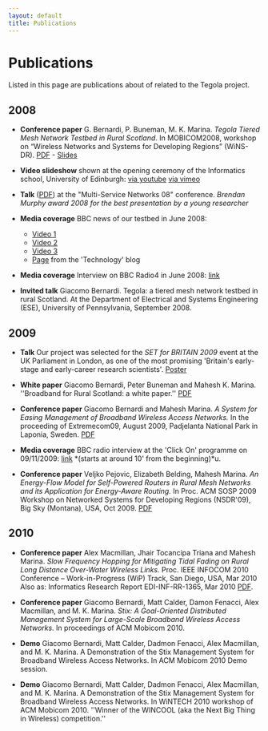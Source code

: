 ```yaml
---
layout: default
title: Publications
---
```


Publications
============

Listed in this page are publications about of related to the Tegola
project.

2008
----

* **Conference paper** G. Bernardi, P. Buneman, M. K. Marina.
  *Tegola Tiered Mesh Network Testbed in Rural Scotland*. In
  MOBICOM2008, workshop on “Wireless Networks and Systems for
  Developing Regions” (WiNS-DR). 
  [PDF](http://www.tegola.org.uk/misc/winsdr08-paper.pdf) -
  [Slides](http://www.tegola.org.uk/misc/winsdr08-slides.pdf)

* **Video slideshow** shown at the opening ceremony of the
  Informatics school, University of Edinburgh:
  [via youtube](http://uk.youtube.com/watch?v=4LNBMTiX-Os&fmt=18)
  [via vimeo](http://www.vimeo.com/2268793)

* **Talk** ([PDF](http://www.tegola.org.uk/misc/msn08-slides.pdf))
  at the "Multi-Service Networks 08" conference. *Brendan Murphy
  award 2008 for the best presentation by a young researcher*

* **Media coverage** BBC news of our testbed in June 2008: 
  * [Video 1](http://news.bbc.co.uk/1/hi/technology/7433605.stm)
  * [Video 2](http://news.bbc.co.uk/1/hi/technology/7433025.stm)
  * [Video 3](http://news.bbc.co.uk/1/hi/sci/tech/7433054.stm)
  * [Page](http://www.bbc.co.uk/blogs/technology/2008/06/begging_for_broadband.html) from the 'Technology' blog

* **Media coverage** Interview on BBC Radio4 in June 2008: [link](http://www.bbc.co.uk/radio4/today/listenagain/ram/today2_20080603.ram)

* **Invited talk** Giacomo Bernardi. Tegola: a tiered mesh network
  testbed in rural Scotland. At the Department of Electrical and
  Systems Engineering (ESE), University of Pennsylvania, September
  2008.

2009
----

* **Talk** Our project was selected for the *SET for BRITAIN 2009* event
    at the UK Parliament in London, as one of the most promising
    'Britain's early-stage and early-career research
    scientists'. [Poster](misc/poster_a4.pdf)

* **White paper** Giacomo Bernardi, Peter Buneman and Mahesh
    K. Marina. ''Broadband for Rural Scotland: a white paper.''
    [PDF](misc/whitepaper.pdf)

* **Conference paper** Giacomo Bernardi and Mahesh Marina. *A System
    for Easing Management of Broadband Wireless Access Networks.* In
    the proceeding of Extremecom09, August 2009, Padjelanta National
    Park in Laponia, Sweden. [PDF](misc/extremecom2009-paper.pdf)

* **Media coverage** BBC radio interview at the 'Click On' programme
  on 09/11/2009:
  [link](http://www.bbc.co.uk/iplayer/console/b00npwh0)
  *(starts at around 10' from the beginning)*u.

* **Conference paper** Veljko Pejovic, Elizabeth Belding, Mahesh 
  Marina. *An Energy-Flow Model for Self-Powered Routers in Rural Mesh
  Networks and its Application for Energy-Aware Routing.* In Proc. ACM
  SOSP 2009 Workshop on Networked Systems for Developing Regions
  (NSDR'09), Big Sky (Montana), USA, Oct
  2009. [PDF](http://homepages.inf.ed.ac.uk/mmarina/papers/sosp_nsdr09.pdf)

2010
----

* **Conference paper** Alex Macmillan, Jhair Tocancipa Triana and
  Mahesh Marina. *Slow Frequency Hopping for Mitigating Tidal Fading on
  Rural Long Distance Over-Water Wireless Links.* Proc. IEEE INFOCOM 2010
  Conference – Work-in-Progress (WiP) Track, San Diego, USA, Mar 2010
  Also as: Informatics Research Report EDI-INF-RR-1365, Mar 2010
  [PDF](http://homepages.inf.ed.ac.uk/mmarina/papers/EDI-INF-RR-1365.pdf).

* **Conference paper** Giacomo Bernardi, Matt Calder, Damon Fenacci,
  Alex Macmillan, and M. K. Marina. *Stix: A Goal-Oriented Distributed
  Management System for Large-Scale Broadband Wireless Access
  Networks.* In proceedings of ACM Mobicom 2010.

* **Demo** Giacomo Bernardi, Matt Calder, Dadmon Fenacci, Alex
  Macmillan, and M. K. Marina. A Demonstration of the Stix Management
  System for Broadband Wireless Access Networks. In ACM Mobicom 2010
  Demo session.

* **Demo** Giacomo Bernardi, Matt Calder, Dadmon Fenacci, Alex
  Macmillan, and M. K. Marina. A Demonstration of the Stix
  Management System for Broadband Wireless Access Networks. In
  WiNTECH 2010 workshop of ACM Mobicom 2010. ''Winner of the WINCOOL
  (aka the Next Big Thing in Wireless) competition.''
